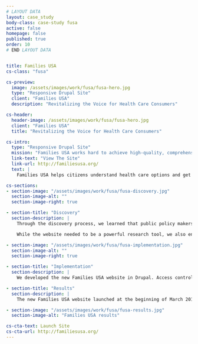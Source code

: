 ```yaml
---
# LAYOUT DATA
layout: case_study
body-class: case-study fusa
active: false
homepage: false
published: true
order: 10
# END LAYOUT DATA


title: Families USA
cs-class: "fusa"

cs-preview:
  image: /assets/images/work/fusa/fusa-hero.jpg
  type: "Responsive Drupal Site"
  client: "Families USA"
  description: "Revitalizing the Voice for Health Care Consumers"

cs-header:
  header-image: /assets/images/work/fusa/fusa-hero.jpg
  client: "Families USA"
  title: "Revitalizing the Voice for Health Care Consumers"

cs-intro:
  type: "Responsive Drupal Site"
  mission: "Families USA works hard to achieve high-quality, comprehensive, and affordable health care for all Americans."
  link-text: "View The Site"
  link-url: http://familiesusa.org/
  text: |
    Families USA helps citizens understand health care options and get their families insured. The organization came to us looking for new website that would serve as the go-to resource for people seeking the most up-to-date information regarding the health care debate and coverage options. Our graphic redesign shifted the website's visual focus from beltway politics to the everyday people needing insurance. We integrated their website with Salsa and Salesforce to engage citizen advocates passionate about affordable and accessible health care.

cs-sections:
- section-image: "/assets/images/work/fusa/fusa-discovery.jpg"
  section-image-alt: ""
  section-image-right: true

- section-title: "Discovery"
  section-description: |
    Through the discovery process, we learned that public policy makers were a key target audience, and that they needed to be able to quickly access and digest a large volume of content developed by Families USA's expert staff. This led us to the development of a comprehensive tagging system and robust research library interface.

    While the website needed to be a powerful research tool, we also encouraged Families USA to invest in a compelling design that would reflect the citizens at the heart of the health care debate.

- section-image: "/assets/images/work/fusa/fusa-implementation.jpg"
  section-image-alt: ""
  section-image-right: true

- section-title: "Implementation"
  section-description: |
    We developed the new Families USA website in Drupal. Access control on the new site is managed through a seamless integration with the organization's new Salesforce instance, which was developed by our partners at Idealist Consulting. The research library is powered by [Apache Solr](https://lucene.apache.org/solr/), allowing site visitors to do keyword searches across the content of many hundreds of PDF documents. All of these powerful features are wrapped into a beautiful, mobile-friendly website design.

- section-title: "Results"
  section-description: |
    The new Families USA website launched at the beginning of March 2014. Within the first few weeks, the organization quickly noticed a boost in website participation among its target audiences and stakeholders. Capturing the attention of website visitors seeking very specific information on the health care debate, the site encourages them to take action and engage through the organization's online advocacy tools.

- section-image: "/assets/images/work/fusa/fusa-results.jpg"
  section-image-alt: "Families USA results"

cs-cta-text: Launch Site
cs-cta-url: http://familiesusa.org/
---
```

